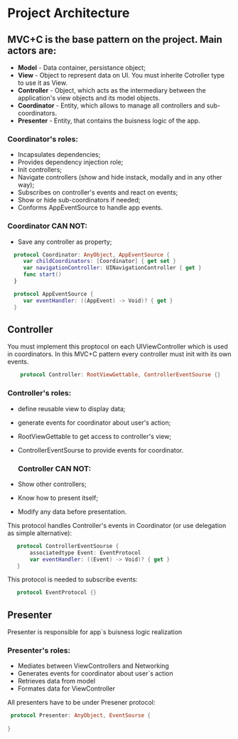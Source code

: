 # Project Architecture

## MVC+C is the base pattern on the project. Main actors are:
 
 * **Model** - Data container, persistance object;
 * **View** - Object to represent data on UI. You must inherite Cotroller type to use it as View.
 * **Controller** - Object, which acts as the intermediary between the application's view objects and its model objects.
 * **Coordinator** - Entity, which allows to manage all controllers and sub-coordinators.
 * **Presenter** - Entity, that contains the buisness logic of the app.
 
 ### Coordinator's roles:
 * Incapsulates dependencies;
 * Provides dependency injection role;
 * Init controllers;
 * Navigate controllers (show and hide instack, modally and in any other way);
 * Subscribes on controller's events and react on events;
 * Show or hide sub-coordinators if needed;
 * Conforms AppEventSource to handle app events.
 
 ### Coordinator CAN NOT:
 * Save any controller as property;
 
 ```swift
   protocol Coordinator: AnyObject, AppEventSource {
      var childCoordinators: [Coordinator] { get set }
      var navigationController: UINavigationController { get }
      func start()
   }
```
 
 ```swift
   protocol AppEventSource {
      var eventHandler: ((AppEvent) -> Void)? { get }
   }
 ```
 
 ## Controller
   You must implement this proptocol on each UIViewController which is used in coordinators.
 In this MVC+C pattern  every controller must init with its own events. 

```swift
    protocol Controller: RootViewGettable, ControllerEventSourse {}
```
   ### Controller's  roles:
 * define reusable view to display data;
 * generate events for coordinator about user's action;
 * RootViewGettable to get  access to controller's view;
 * ControllerEventSourse to provide events for coordinator.
 
   ### Controller CAN NOT:
 * Show other controllers;
 * Know how to present itself;
 * Modify any data before presentation.
 
  This protocol handles Controller's events in Coordinator (or use delegation as simple alternative):
 ```swift
    protocol ControllerEventSourse {
        associatedtype Event: EventProtocol
        var eventHandler: ((Event) -> Void)? { get }
    }
 ```
  
  This protocol is needed to subscribe events:
 ``` swift
    protocol EventProtocol {}
 ```
 
## Presenter
 Presenter is responsible for app`s buisness logic realization
   ### Presenter's  roles:
* Mediates between ViewControllers and Networking
* Generates events for coordinator about user`s action
* Retrieves data from model
* Formates data for ViewController

All presenters have to be under Presener protocol:
```swift
 protocol Presenter: AnyObject, EventSourse {
    
}
 ```
